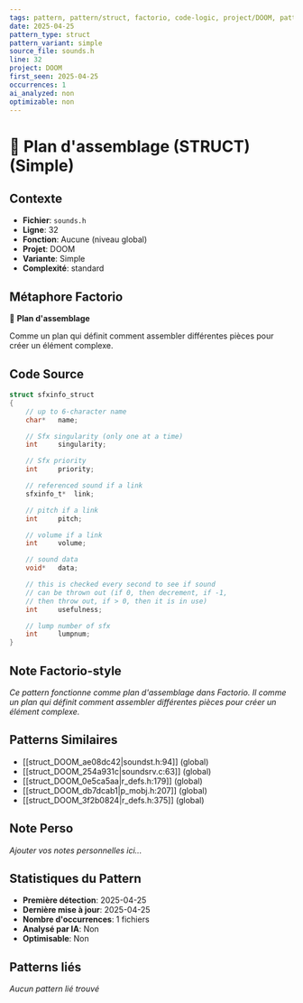 ```yaml
---
tags: pattern, pattern/struct, factorio, code-logic, project/DOOM, pattern/variant/simple
date: 2025-04-25
pattern_type: struct
pattern_variant: simple
source_file: sounds.h
line: 32
project: DOOM
first_seen: 2025-04-25
occurrences: 1
ai_analyzed: non
optimizable: non
---
```


# 📐 Plan d'assemblage (STRUCT) (Simple)

## Contexte
- **Fichier**: `sounds.h`
- **Ligne**: 32
- **Fonction**: Aucune (niveau global)
- **Projet**: DOOM
- **Variante**: Simple
- **Complexité**: standard

## Métaphore Factorio
📐 **Plan d'assemblage**

Comme un plan qui définit comment assembler différentes pièces pour créer un élément complexe.

## Code Source
```c
struct sfxinfo_struct
{
    // up to 6-character name
    char*	name;

    // Sfx singularity (only one at a time)
    int		singularity;

    // Sfx priority
    int		priority;

    // referenced sound if a link
    sfxinfo_t*	link;

    // pitch if a link
    int		pitch;

    // volume if a link
    int		volume;

    // sound data
    void*	data;

    // this is checked every second to see if sound
    // can be thrown out (if 0, then decrement, if -1,
    // then throw out, if > 0, then it is in use)
    int		usefulness;

    // lump number of sfx
    int		lumpnum;		
}
```

## Note Factorio-style
*Ce pattern fonctionne comme plan d'assemblage dans Factorio. Il comme un plan qui définit comment assembler différentes pièces pour créer un élément complexe.*

## Patterns Similaires
- [[struct_DOOM_ae08dc42|soundst.h:94]] (global)
- [[struct_DOOM_254a931c|soundsrv.c:63]] (global)
- [[struct_DOOM_0e5ca5aa|r_defs.h:179]] (global)
- [[struct_DOOM_db7dcab1|p_mobj.h:207]] (global)
- [[struct_DOOM_3f2b0824|r_defs.h:375]] (global)

## Note Perso
*Ajouter vos notes personnelles ici...*

## Statistiques du Pattern
- **Première détection**: 2025-04-25
- **Dernière mise à jour**: 2025-04-25
- **Nombre d'occurrences**: 1 fichiers
- **Analysé par IA**: Non
- **Optimisable**: Non

## Patterns liés
*Aucun pattern lié trouvé*
